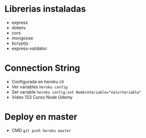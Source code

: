 # Librerias instaladas
 - express
 - dotenv
 - cors
 - mongoose
 - bcryptjs
 - express-validator

 # Connection String
 - Configurada en heroku cli
 - Ver variables ```heroku config```
 - Set variable ```heroku config:set NombreVariable="ValorVariable"```
 - Video 133 Curso Node Udemy
  
  # Deploy en master
  - CMD ```git push heroku master```
